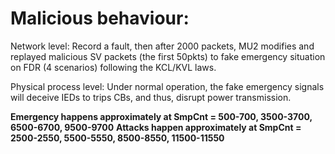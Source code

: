 # Malicious behaviour:

Network level: Record a fault, then after 2000 packets, MU2 modifies and replayed malicious SV packets (the first 50pkts) to fake emergency situation on FDR (4 scenarios) following the KCL/KVL laws.

Physical process level: Under normal operation, the fake emergency signals will deceive IEDs to trips CBs, and thus, disrupt power transmission.

**Emergency happens approximately at SmpCnt = 500-700, 3500-3700, 6500-6700, 9500-9700**
**Attacks happen approximately at SmpCnt = 2500-2550, 5500-5550, 8500-8550, 11500-11550**